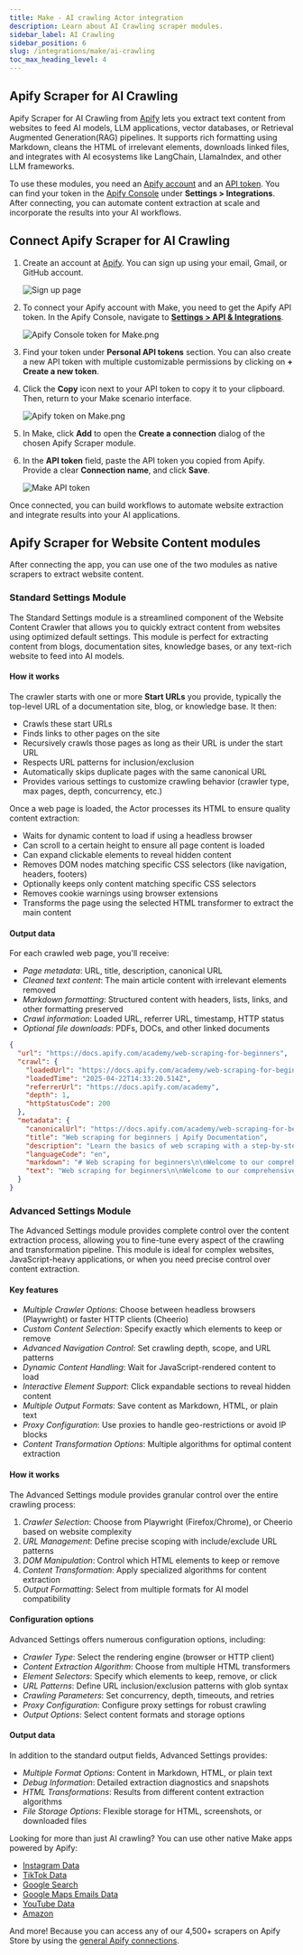 ```yaml
---
title: Make - AI crawling Actor integration
description: Learn about AI Crawling scraper modules.
sidebar_label: AI Crawling
sidebar_position: 6
slug: /integrations/make/ai-crawling
toc_max_heading_level: 4
---
```


## Apify Scraper for AI Crawling

Apify Scraper for AI Crawling from [Apify](https://apify.com/) lets you extract text content from websites to feed AI models, LLM applications, vector databases, or Retrieval Augmented Generation(RAG) pipelines. It supports rich formatting using Markdown, cleans the HTML of irrelevant elements, downloads linked files, and integrates with AI ecosystems like LangChain, LlamaIndex, and other LLM frameworks.

To use these modules, you need an [Apify account](https://console.apify.com) and an [API token](https://docs.apify.com/platform/integrations/api#api-token). You can find your token in the [Apify Console](https://console.apify.com/) under **Settings > Integrations**. After connecting, you can automate content extraction at scale and incorporate the results into your AI workflows.

## Connect Apify Scraper for AI Crawling

1. Create an account at [Apify](https://console.apify.com/). You can sign up using your email, Gmail, or GitHub account.

    ![Sign up page](images/ai-crawling/wcc-signup.png)

1. To connect your Apify account with Make, you need to get the Apify API token. In the Apify Console, navigate to **[Settings > API & Integrations](https://console.apify.com/settings/integrations)**.

    ![Apify Console token for Make.png](images/Apify_Console_token_for_Make.png)

1. Find your token under **Personal API tokens** section. You can also create a new API token with multiple customizable permissions by clicking on **+ Create a new token**.
1. Click the **Copy** icon next to your API token to copy it to your clipboard. Then, return to your Make scenario interface.

    ![Apify token on Make.png](images/Apify_token_on_Make.png)

1. In Make, click **Add** to open the **Create a connection** dialog of the chosen Apify Scraper module.
1. In the **API token** field, paste the API token you copied from Apify. Provide a clear **Connection name**, and click **Save**.

    ![Make API token](images/ai-crawling/image%201.png)

Once connected, you can build workflows to automate website extraction and integrate results into your AI applications.

## Apify Scraper for Website Content modules

After connecting the app, you can use one of the two modules as native scrapers to extract website content.

### Standard Settings Module

The Standard Settings module is a streamlined component of the Website Content Crawler that allows you to quickly extract content from websites using optimized default settings. This module is perfect for extracting content from blogs, documentation sites, knowledge bases, or any text-rich website to feed into AI models.

#### How it works

The crawler starts with one or more **Start URLs** you provide, typically the top-level URL of a documentation site, blog, or knowledge base. It then:

- Crawls these start URLs
- Finds links to other pages on the site
- Recursively crawls those pages as long as their URL is under the start URL
- Respects URL patterns for inclusion/exclusion
- Automatically skips duplicate pages with the same canonical URL
- Provides various settings to customize crawling behavior (crawler type, max pages, depth, concurrency, etc.)

Once a web page is loaded, the Actor processes its HTML to ensure quality content extraction:

- Waits for dynamic content to load if using a headless browser
- Can scroll to a certain height to ensure all page content is loaded
- Can expand clickable elements to reveal hidden content
- Removes DOM nodes matching specific CSS selectors (like navigation, headers, footers)
- Optionally keeps only content matching specific CSS selectors
- Removes cookie warnings using browser extensions
- Transforms the page using the selected HTML transformer to extract the main content

#### Output data

For each crawled web page, you'll receive:

- _Page metadata_: URL, title, description, canonical URL
- _Cleaned text content_: The main article content with irrelevant elements removed
- _Markdown formatting_: Structured content with headers, lists, links, and other formatting preserved
- _Crawl information_: Loaded URL, referrer URL, timestamp, HTTP status
- _Optional file downloads_: PDFs, DOCs, and other linked documents

```json title="Sample output (shortened)"
{
  "url": "https://docs.apify.com/academy/web-scraping-for-beginners",
  "crawl": {
    "loadedUrl": "https://docs.apify.com/academy/web-scraping-for-beginners",
    "loadedTime": "2025-04-22T14:33:20.514Z",
    "referrerUrl": "https://docs.apify.com/academy",
    "depth": 1,
    "httpStatusCode": 200
  },
  "metadata": {
    "canonicalUrl": "https://docs.apify.com/academy/web-scraping-for-beginners",
    "title": "Web scraping for beginners | Apify Documentation",
    "description": "Learn the basics of web scraping with a step-by-step tutorial and practical exercises.",
    "languageCode": "en",
    "markdown": "# Web scraping for beginners\n\nWelcome to our comprehensive web scraping tutorial for beginners. This guide will take you through the fundamentals of extracting data from websites, with practical examples and exercises.\n\n## What is web scraping?\n\nWeb scraping is the process of extracting data from websites. It involves making HTTP requests to web servers, downloading HTML pages, and parsing them to extract the desired information.\n\n## Why learn web scraping?\n\n- **Data collection**: Gather information for research, analysis, or business intelligence\n- **Automation**: Save time by automating repetitive data collection tasks\n- **Integration**: Connect web data with your applications or databases\n- **Monitoring**: Track changes on websites automatically\n\n## Getting started\n\nTo begin web scraping, you'll need to understand the basics of HTML, CSS selectors, and HTTP. This tutorial will guide you through these concepts step by step.\n\n...",
    "text": "Web scraping for beginners\n\nWelcome to our comprehensive web scraping tutorial for beginners. This guide will take you through the fundamentals of extracting data from websites, with practical examples and exercises.\n\nWhat is web scraping?\n\nWeb scraping is the process of extracting data from websites. It involves making HTTP requests to web servers, downloading HTML pages, and parsing them to extract the desired information.\n\nWhy learn web scraping?\n\n- Data collection: Gather information for research, analysis, or business intelligence\n- Automation: Save time by automating repetitive data collection tasks\n- Integration: Connect web data with your applications or databases\n- Monitoring: Track changes on websites automatically\n\nGetting started\n\nTo begin web scraping, you'll need to understand the basics of HTML, CSS selectors, and HTTP. This tutorial will guide you through these concepts step by step.\n\n..."
  }
}
```

### Advanced Settings Module

The Advanced Settings module provides complete control over the content extraction process, allowing you to fine-tune every aspect of the crawling and transformation pipeline. This module is ideal for complex websites, JavaScript-heavy applications, or when you need precise control over content extraction.

#### Key features

- _Multiple Crawler Options_: Choose between headless browsers (Playwright) or faster HTTP clients (Cheerio)
- _Custom Content Selection_: Specify exactly which elements to keep or remove
- _Advanced Navigation Control_: Set crawling depth, scope, and URL patterns
- _Dynamic Content Handling_: Wait for JavaScript-rendered content to load
- _Interactive Element Support_: Click expandable sections to reveal hidden content
- _Multiple Output Formats_: Save content as Markdown, HTML, or plain text
- _Proxy Configuration_: Use proxies to handle geo-restrictions or avoid IP blocks
- _Content Transformation Options_: Multiple algorithms for optimal content extraction

#### How it works

The Advanced Settings module provides granular control over the entire crawling process:

1. _Crawler Selection_: Choose from Playwright (Firefox/Chrome), or Cheerio based on website complexity
2. _URL Management_: Define precise scoping with include/exclude URL patterns
3. _DOM Manipulation_: Control which HTML elements to keep or remove
4. _Content Transformation_: Apply specialized algorithms for content extraction
5. _Output Formatting_: Select from multiple formats for AI model compatibility

#### Configuration options

Advanced Settings offers numerous configuration options, including:

- _Crawler Type_: Select the rendering engine (browser or HTTP client)
- _Content Extraction Algorithm_: Choose from multiple HTML transformers
- _Element Selectors_: Specify which elements to keep, remove, or click
- _URL Patterns_: Define URL inclusion/exclusion patterns with glob syntax
- _Crawling Parameters_: Set concurrency, depth, timeouts, and retries
- _Proxy Configuration_: Configure proxy settings for robust crawling
- _Output Options_: Select content formats and storage options

#### Output data

In addition to the standard output fields, Advanced Settings provides:

- _Multiple Format Options_: Content in Markdown, HTML, or plain text
- _Debug Information_: Detailed extraction diagnostics and snapshots
- _HTML Transformations_: Results from different content extraction algorithms
- _File Storage Options_: Flexible storage for HTML, screenshots, or downloaded files

Looking for more than just AI crawling? You can use other native Make apps powered by Apify:

- [Instagram Data](/platform/integrations/make/instagram)
- [TikTok Data](/platform/integrations/make/tiktok)
- [Google Search](/platform/integrations/make/search)
- [Google Maps Emails Data](/platform/integrations/make/maps)
- [YouTube Data](/platform/integrations/make/youtube)
- [Amazon](/platform/integrations/make/amazon)

And more! Because you can access any of our 4,500+ scrapers on Apify Store by using the [general Apify connections](https://www.make.com/en/integrations/apify).
